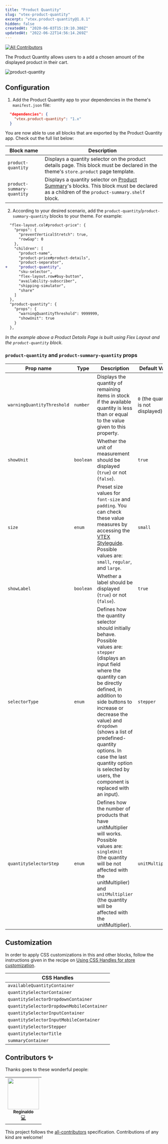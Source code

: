 ```yaml
---
title: "Product Quantity"
slug: "vtex-product-quantity"
excerpt: "vtex.product-quantity@1.8.1"
hidden: false
createdAt: "2020-06-03T15:19:10.308Z"
updatedAt: "2022-06-22T14:56:14.269Z"
---
```

<!-- ALL-CONTRIBUTORS-BADGE:START - Do not remove or modify this section -->
[![All Contributors](https://img.shields.io/badge/all_contributors-1-orange.svg?style=flat-square)](#contributors-)
<!-- ALL-CONTRIBUTORS-BADGE:END -->

The Product Quantity allows users to a add a chosen amount of the displayed product in their cart.

![product-quantity](https://user-images.githubusercontent.com/52087100/70237475-0f4bd900-1746-11ea-9af2-38f794f4a3dd.png)

## Configuration 

1. Add the Product Quantity app to your dependencies in the theme's `manifest.json` file:

```json
  "dependencies": {
    "vtex.product-quantity": "1.x"
  }
```

You are now able to use all blocks that are exported by the Product Quantity app. Check out the full list below:

| Block name | Description | 
| --------- | ------------ |
| `product-quantity` | Displays a quantity selector on the product details page. This block must be declared in the theme's `store.product` page template. | 
| `product-summary-quantity` | Displays a quantity selector on [Product Summary](https://vtex.io/docs/components/all/vtex.product-summary/)'s blocks. This block must be declared as a children of the `product-summary.shelf` block. | 

2. According to your desired scenario, add the `product-quantity`/`product-summary-quantity` blocks to your theme. For example:

```diff
  "flex-layout.col#product-price": {
    "props": {
      "preventVerticalStretch": true,
      "rowGap": 0
    },
    "children": [
      "product-name",
      "product-price#product-details",
      "product-separator",
+     "product-quantity",
      "sku-selector",
      "flex-layout.row#buy-button",
      "availability-subscriber",
      "shipping-simulator",
      "share"
    ]
  },
  "product-quantity": {
    "props": {
      "warningQuantityThreshold": 9999999,
      "showUnit": true
    }
  },
```

*In the example above a Product Details Page is built using Flex Layout and the `product-quantity` block.*

### `product-quantity` and `product-summary-quantity` props

| Prop name | Type | Description | Default Value |
| --- | --- | --- | --- |
| `warningQuantityThreshold` | `number` | Displays the quantity of remaining items in stock if the available quantity is less than or equal to the value given to this property. | `0` (the quantity is not displayed) |
| `showUnit` | `boolean` |Whether the unit of measurement should be displayed (`true`) or not (`false`). | `true` |
| `size` | `enum`| Preset size values for `font-size` and `padding`. You can check these value measures by accessing the [VTEX Styleguide](https://styleguide.vtex.com/#/Components/Forms/NumericStepper). Possible values are: `small`, `regular`, and `large`. | `small` |
| `showLabel` | `boolean` | Whether a label should be displayed (`true`) or not (`false`). | `true` |
| `selectorType` | `enum` | Defines how the quantity selector should initially behave. Possible values are: `stepper` (displays an input field where the quantity can be directly defined, in addition to side buttons to increase or decrease the value) and `dropdown` (shows a list of predefined-quantity options. In case the last quantity option is selected by users, the component is replaced with an input). | `stepper` |
| `quantitySelectorStep` | `enum` | Defines how the number of products that have unitMultiplier will works. Possible values are: `singleUnit` (the quantity will be not affected with the unitMultiplier) and `unitMultiplier` (the quantity will be affected with the unitMultiplier). | `unitMultiplier` |

## Customization

In order to apply CSS customizations in this and other blocks, follow the instructions given in the recipe on [Using CSS Handles for store customization](https://vtex.io/docs/recipes/style/using-css-handles-for-store-customization). 

| CSS Handles                                |
| ------------------------------------------ | 
| `availableQuantityContainer`               |
| `quantitySelectorContainer`                |
| `quantitySelectorDropdownContainer`        |
| `quantitySelectorDropdownMobileContainer`  |
| `quantitySelectorInputContainer`           |
| `quantitySelectorInputMobileContainer`     |
| `quantitySelectorStepper`                  |
| `quantitySelectorTitle`                    |
| `summaryContainer`                         |

<!-- DOCS-IGNORE:start -->

## Contributors ✨

Thanks goes to these wonderful people:

<!-- ALL-CONTRIBUTORS-LIST:START - Do not remove or modify this section -->
<!-- prettier-ignore-start -->
<!-- markdownlint-disable -->
<table>
  <tr>
    <td align="center"><a href="https://github.com/regis-samurai"><img src="https://avatars0.githubusercontent.com/u/38638226?v=4" width="100px;" alt=""/><br /><sub><b>Reginaldo</b></sub></a><br /><a href="https://github.com/vtex-apps/product-quantity/commits?author=regis-samurai" title="Code">💻</a></td>
  </tr>
</table>

<!-- markdownlint-enable -->
<!-- prettier-ignore-end -->
<!-- ALL-CONTRIBUTORS-LIST:END -->

This project follows the [all-contributors](https://github.com/all-contributors/all-contributors) specification. Contributions of any kind are welcome!

<!-- DOCS-IGNORE:end -->